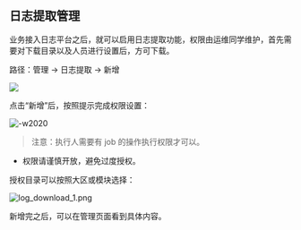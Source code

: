 ## 日志提取管理

业务接入日志平台之后，就可以启用日志提取功能，权限由运维同学维护，首先需要对下载目录以及人员进行设置后，方可下载。

路径：管理  →  日志提取  →  新增

![](media/16626039141420.jpg)

点击“新增”后，按照提示完成权限设置：

![-w2020](media/16049180992760.jpg)

> 注意：执行人需要有 job 的操作执行权限才可以。

- 权限请谨慎开放，避免过度授权。

授权目录可以按照大区或模块选择：

![log_download_1.png](media/log_download_3.jpg)

新增完之后，可以在管理页面看到具体内容。


